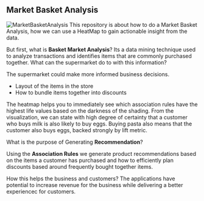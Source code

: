 
## Market Basket Analysis

![MarketBasketAnalysis](https://user-images.githubusercontent.com/20040679/189615218-7a0f8b47-be51-4912-b0c8-7b2755f35b5a.png)
This repository is about how to do a Market Basket Analysis, how we can use a HeatMap to gain actionable insight from the data.

But first, what is __Basket Market Analysis__?
Its a data mining technique used to analyze transactions and identifies items that are commonly purchased together. What can the supermarket do to with this information? 

The supermarket could make more informed business decisions.
* Layout of the items in the store
* How to bundle items together into discounts
 
The heatmap helps you to immediately see which association rules have the highest life values based on the darkness of the shading. From the visualization, we can state with high degree of certainty that a customer who buys milk is also likely to buy eggs. Buying pasta also means that the customer also buys eggs, backed strongly by lift metric.

What is the purpose of Generating __Recommendation__?

Using the __Association Rules__ we generate product recommendations based on the items a customer has purchased and how to efficiently plan discounts based around frequently bought together items.

How this helps the business and customers?
The applications have potential to increase revenue for the business while delivering a better experiencec for customers. 



